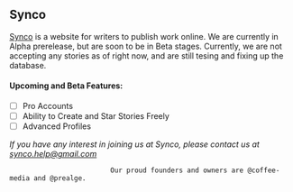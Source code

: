 ## Synco

[Synco](https://synco.tk) is a website for writers to publish work online. We are currently in Alpha prerelease, but are soon to be in    Beta stages. Currently, we are not accepting any stories as of right now, and are still tesing and fixing up the database. 
#### Upcoming and Beta Features:
- [ ] Pro Accounts
- [ ] Ability to Create and Star Stories Freely
- [ ] Advanced Profiles

*If you have any interest in joining us at Synco, please contact us at [synco.help@gmail.com](mailto:synco.help@gmail.com)*
 
 
                             Our proud founders and owners are @coffee-media and @prealge.
